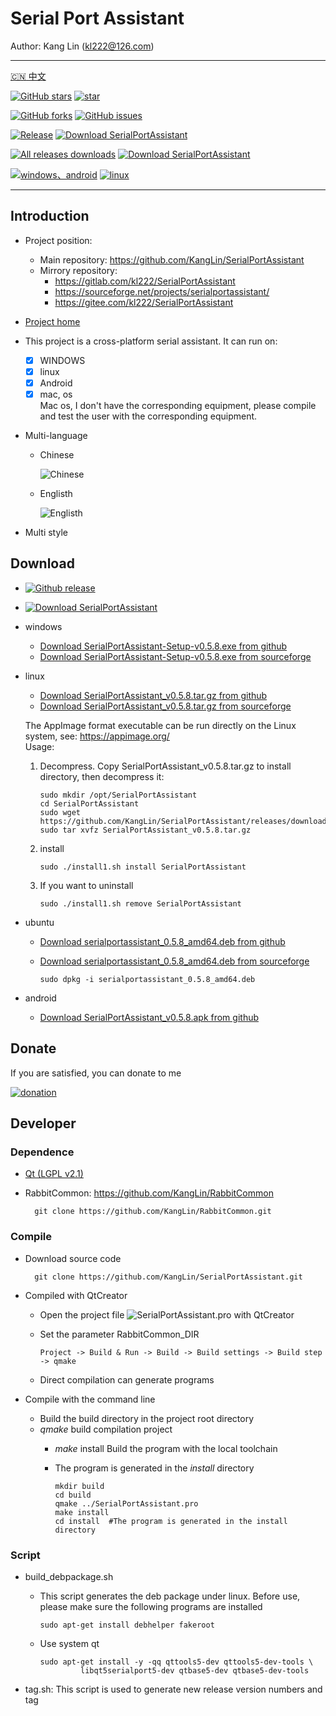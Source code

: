 # Serial Port Assistant

Author: Kang Lin (kl222@126.com)

--------------------------------

[:cn: 中文](README_zh_CN.md)

[![GitHub stars](https://img.shields.io/github/stars/KangLin/SerialPortAssistant?label=Github%20stars)](https://github.com/KangLin/SerialPortAssistant/stars)
[![star](https://gitee.com/kl222/SerialPortAssistant/badge/star.svg?theme=dark)](https://gitee.com/kl222/SerialPortAssistant/stargazers)

[![GitHub forks](https://img.shields.io/github/forks/KangLin/SerialPortAssistant)](https://github.com/KangLin/SerialPortAssistant/forks)
[![GitHub issues](https://img.shields.io/github/issues/KangLin/SerialPortAssistant)](https://github.com/KangLin/SerialPortAssistant/issues)

[![Release](https://img.shields.io/github/release/KangLin/SerialPortAssistant?label=Github%20release)](https://github.com/KangLin/SerialPortAssistant/releases/latest)
[![Download SerialPortAssistant](https://a.fsdn.com/con/app/sf-download-button)](https://sourceforge.net/projects/serialportassistant/files/latest/download)

[![All releases downloads](https://img.shields.io/github/downloads/KangLin/SerialPortAssistant/total?label=Github%20downloads)](https://github.com/KangLin/SerialPortAssistant/releases)
[![Download SerialPortAssistant](https://img.shields.io/sourceforge/dt/serialportassistant.svg?label=Sourceforge%20downloads)](https://sourceforge.net/projects/serialportassistant/files/latest/download)

[![windows、android](https://ci.appveyor.com/api/projects/status/y77e828ysqc79r9o?svg=true)](https://ci.appveyor.com/project/KangLin/serialportassistant)
[![linux](https://travis-ci.org/KangLin/SerialPortAssistant.svg?branch=master)](https://travis-ci.org/KangLin/SerialPortAssistant)

--------------------------------

## Introduction
- Project position:
  + Main repository: https://github.com/KangLin/SerialPortAssistant
  + Mirrory repository:
    - https://gitlab.com/kl222/SerialPortAssistant
    - https://sourceforge.net/projects/serialportassistant/
    - https://gitee.com/kl222/SerialPortAssistant
- [Project home](http://kanglin.github.io/SerialPortAssistant)
- This project is a cross-platform serial assistant. It can run on:
  + [x] WINDOWS
  + [x] linux
  + [x] Android
  + [x] mac, os  
    Mac os, I don't have the corresponding equipment,
    please compile and test the user with the corresponding equipment.
- Multi-language
  + Chinese
  
    ![Chinese](Docs/ui-zh.jpg)

  + Englisth

    ![Englisth](Docs/ui-en.jpg)

- Multi style

## Download
- [![Github release](https://img.shields.io/github/release/KangLin/SerialPortAssistant?label=Github%20release)](https://github.com/KangLin/SerialPortAssistant/releases/latest)
- [![Download SerialPortAssistant](https://a.fsdn.com/con/app/sf-download-button)](https://sourceforge.net/projects/serialportassistant/files/latest/download) 

- windows
  + [Download SerialPortAssistant-Setup-v0.5.8.exe from github](https://github.com/KangLin/SerialPortAssistant/releases/download/v0.5.8/SerialPortAssistant-Setup-v0.5.8.exe)
  + [Download SerialPortAssistant-Setup-v0.5.8.exe from sourceforge](https://sourceforge.net/projects/serialportassistant/files/v0.5.8/SerialPortAssistant-Setup-v0.5.8.exe/download)
- linux
  + [Download SerialPortAssistant_v0.5.8.tar.gz from github](https://github.com/KangLin/SerialPortAssistant/releases/download/v0.5.8/SerialPortAssistant_v0.5.8.tar.gz)  
  + [Download SerialPortAssistant_v0.5.8.tar.gz from sourceforge](https://sourceforge.net/projects/serialportassistant/files/v0.5.8/SerialPortAssistant_v0.5.8.tar.gz/download)
  
  The AppImage format executable can be run directly on the Linux system, see: https://appimage.org/  
  Usage:

  1. Decompress. Copy SerialPortAssistant_v0.5.8.tar.gz to install directory, then decompress it:

         sudo mkdir /opt/SerialPortAssistant
         cd SerialPortAssistant
         sudo wget https://github.com/KangLin/SerialPortAssistant/releases/download/v0.5.8/SerialPortAssistant_v0.5.8.tar.gz
         sudo tar xvfz SerialPortAssistant_v0.5.8.tar.gz
    
  2. install
    
         sudo ./install1.sh install SerialPortAssistant
   
  3. If you want to uninstall
    
         sudo ./install1.sh remove SerialPortAssistant

- ubuntu
  + [Download serialportassistant_0.5.8_amd64.deb from github](https://github.com/KangLin/SerialPortAssistant/releases/download/v0.5.8/serialportassistant_0.5.8_amd64.deb)
  + [Download serialportassistant_0.5.8_amd64.deb from sourceforge](https://sourceforge.net/projects/serialportassistant/files/v0.5.8/serialportassistant_0.5.8_amd64.deb/download)
  
        sudo dpkg -i serialportassistant_0.5.8_amd64.deb

- android
  + [Download SerialPortAssistant_v0.5.8.apk from github](https://github.com/KangLin/SerialPortAssistant/releases/download/v0.5.8/SerialPortAssistant_v0.5.8.apk)
  
## Donate  
If you are satisfied, you can donate to me

[![donation](https://gitee.com/kl222/RabbitCommon/raw/master/Src/Resource/image/Contribute.png "donation")](https://gitee.com/kl222/RabbitCommon/raw/master/Src/Resource/image/Contribute.png "donation")

## Developer  
### Dependence  

+ [Qt (LGPL v2.1)](http://qt.io/)
+ RabbitCommon: https://github.com/KangLin/RabbitCommon

        git clone https://github.com/KangLin/RabbitCommon.git

### Compile  
  
- Download source code

        git clone https://github.com/KangLin/SerialPortAssistant.git

- Compiled with QtCreator
  + Open the project file ![SerialPortAssistant.pro](SerialPortAssistant.pro) with QtCreator
  + Set the parameter RabbitCommon_DIR

        Project -> Build & Run -> Build -> Build settings -> Build step -> qmake 

  + Direct compilation can generate programs
- Compile with the command line
  + Build the build directory in the project root directory
  + *qmake* build compilation project
    - *make* install Build the program with the local toolchain
    - The program is generated in the *install* directory

          mkdir build
          cd build
          qmake ../SerialPortAssistant.pro
          make install
          cd install  #The program is generated in the install directory

### Script  

- build_debpackage.sh
  + This script generates the deb package under linux.
    Before use, please make sure the following programs are installed
  
        sudo apt-get install debhelper fakeroot 
    
  + Use system qt

        sudo apt-get install -y -qq qttools5-dev qttools5-dev-tools \
                 libqt5serialport5-dev qtbase5-dev qtbase5-dev-tools

- tag.sh: This script is used to generate new release version numbers and tag

